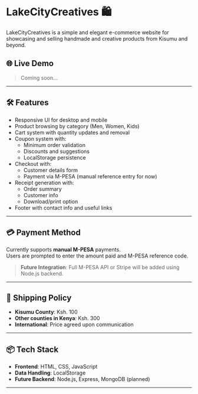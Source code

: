 # LakeCityCreatives 🛍️

LakeCityCreatives is a simple and elegant e-commerce website for showcasing and selling handmade and creative products from Kisumu and beyond.

## 🌐 Live Demo

> Coming soon...

---

## 🛠 Features

- Responsive UI for desktop and mobile
- Product browsing by category (Men, Women, Kids)
- Cart system with quantity updates and removal
- Coupon system with:
  - Minimum order validation
  - Discounts and suggestions
  - LocalStorage persistence
- Checkout with:
  - Customer details form
  - Payment via M-PESA (manual reference entry for now)
- Receipt generation with:
  - Order summary
  - Customer info
  - Download/print option
- Footer with contact info and useful links

---

## 💳 Payment Method

Currently supports **manual M-PESA** payments.  
Users are prompted to enter the amount paid and M-PESA reference code.

> **Future Integration**: Full M-PESA API or Stripe will be added using Node.js backend.

---

## 🚚 Shipping Policy

- **Kisumu County**: Ksh. 100
- **Other counties in Kenya**: Ksh. 300
- **International**: Price agreed upon communication

---

## 📦 Tech Stack

- **Frontend**: HTML, CSS, JavaScript
- **Data Handling**: LocalStorage
- **Future Backend**: Node.js, Express, MongoDB (planned)

---


